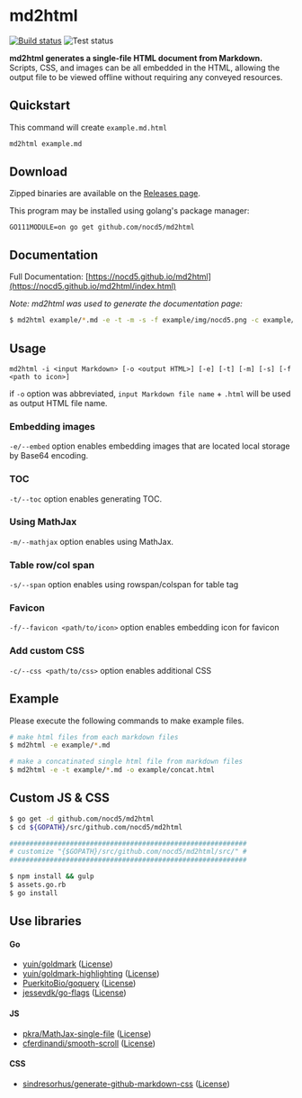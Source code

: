 # md2html

[![Build status](https://github.com/nocd5/md2html/workflows/Build/badge.svg?branch=master)](https://github.com/nocd5/md2html/actions?query=workflow%3ABuild+branch%3Amaster)
![Test status](https://github.com/nocd5/md2html/workflows/Test/badge.svg?branch=master)

**md2html generates a single-file HTML document from Markdown.** Scripts, CSS, and images can be all embedded in the HTML, allowing the output file to be viewed offline without requiring any conveyed resources.

## Quickstart

This command will create `example.md.html`

```sh
md2html example.md
```

## Download

Zipped binaries are available on the [Releases page](https://github.com/nocd5/md2html/releases).


This program may be installed using golang's package manager:
```
GO111MODULE=on go get github.com/nocd5/md2html
```

## Documentation

Full Documentation: [https://nocd5.github.io/md2html](https://nocd5.github.io/md2html/index.html)

_Note: md2html was used to generate the documentation page:_

```bash
$ md2html example/*.md -e -t -m -s -f example/img/nocd5.png -c example/css/custom-css.css -o gh-pages/index.html
```

## Usage

`md2html -i <input Markdown> [-o <output HTML>] [-e] [-t] [-m] [-s] [-f <path to icon>]`

if `-o` option was abbreviated, `input Markdown file name` + `.html` will be used as output HTML file name.

### Embedding images

`-e/--embed` option enables embedding images that are located local storage by Base64 encoding.

### TOC

`-t/--toc` option enables generating TOC.

### Using MathJax

`-m/--mathjax` option enables using MathJax.

### Table row/col span

`-s/--span` option enables using rowspan/colspan for table tag

### Favicon

`-f/--favicon <path/to/icon>` option enables embedding icon for favicon

### Add custom CSS

`-c/--css <path/to/css>` option enables additional CSS

## Example

Please execute the following commands to make example files.

```bash
# make html files from each markdown files
$ md2html -e example/*.md

# make a concatinated single html file from markdown files
$ md2html -e -t example/*.md -o example/concat.html
```

## Custom JS & CSS

```bash
$ go get -d github.com/nocd5/md2html
$ cd ${GOPATH}/src/github.com/nocd5/md2html

###########################################################
# customize "{$GOPATH}/src/github.com/nocd5/md2html/src/" #
###########################################################

$ npm install && gulp
$ assets.go.rb
$ go install
```

## Use libraries

#### Go

- [yuin/goldmark](https://github.com/yuin/goldmark)
  ([License](https://raw.githubusercontent.com/yuin/goldmark/master/LICENSE))
- [yuin/goldmark-highlighting](https://github.com/yuin/goldmark-highlighting)
  ([License](https://raw.githubusercontent.com/yuin/goldmark-highlighting/master/LICENSE))
- [PuerkitoBio/goquery](https://github.com/PuerkitoBio/goquery)
  ([License](https://raw.githubusercontent.com/PuerkitoBio/goquery/master/LICENSE))
- [jessevdk/go-flags](https://github.com/jessevdk/go-flags)
  ([License](https://raw.githubusercontent.com/jessevdk/go-flags/master/LICENSE))

#### JS

- [pkra/MathJax-single-file](https://github.com/pkra/MathJax-single-file)
  ([License](https://raw.githubusercontent.com/pkra/MathJax-single-file/master/LICENSE))
- [cferdinandi/smooth-scroll](https://github.com/cferdinandi/smooth-scroll)
  ([License](https://raw.githubusercontent.com/cferdinandi/smooth-scroll/master/LICENSE.md))

#### CSS
- [sindresorhus/generate-github-markdown-css](https://github.com/sindresorhus/generate-github-markdown-css)
  ([License](https://raw.githubusercontent.com/sindresorhus/generate-github-markdown-css/master/license))
